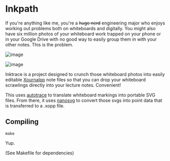 # Inkpath

If you're anything like me, you're a ~~huge nerd~~ engineering major who enjoys
working out problems both on whiteboards and digitally. You might also
have six million photos of your whiteboard work trapped on your phone
or in your Google Drive with no good way to easily group them in with
your other notes. This is the problem.

![image](https://user-images.githubusercontent.com/42927786/109400114-cff24500-7914-11eb-8af2-292bfe65543e.png)

![image](https://user-images.githubusercontent.com/42927786/109400097-b5b86700-7914-11eb-9344-49d06bff9367.png)


Inktrace is a project designed to crunch those whiteboard photos into easily
editable [Xournalpp](https://github.com/xournalpp) note files so that you can
drop your whiteboard scrawlings directly into your lecture notes. Convenient!

This uses [autotrace](https://github.com/autotrace/autotrace) to translate whiteboard
markings into portable SVG files. From there, it uses [nanosvg](https://github.com/memononen/nanosvg) to convert those svgs into point data that is transferred to
a .xopp file.

## Compiling

``
make
``

Yup.

(See Makefile for dependencies)